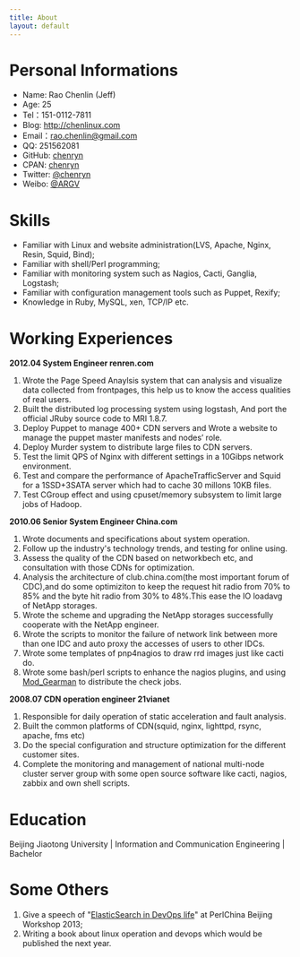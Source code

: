 ```yaml
---
title: About
layout: default
---
```


Personal Informations                  
===================================

* Name: Rao Chenlin (Jeff)
* Age: 25
* Tel：151-0112-7811
* Blog: <http://chenlinux.com>
* Email：[rao.chenlin@gmail.com](mailto://rao.chenlin@gmail.com)
* QQ: 251562081
* GitHub: [chenryn](https://github.com/chenryn)
* CPAN: [chenryn](https://metacpan.org/author/CHENRYN)
* Twitter: [@chenryn](http://twitter.com/chenryn)
* Weibo: [@ARGV](http://weibo.com/chenlinux)

Skills
===================================

* Familiar with Linux and website administration(LVS, Apache, Nginx, Resin, Squid, Bind);
* Familiar with shell/Perl programming;
* Familiar with monitoring system such as Nagios, Cacti, Ganglia, Logstash;
* Familiar with configuration management tools such as Puppet, Rexify;
* Knowledge in Ruby, MySQL, xen, TCP/IP etc.

Working Experiences                 
===================================
 
**2012.04	System Engineer                           renren.com**

1. Wrote the Page Speed Anaylsis system that can analysis and visualize data collected from frontpages, this help us to know the access qualities of real users.
1. Built the distributed log processing system using logstash, And port the official JRuby source code to MRI 1.8.7.
1. Deploy Puppet to manage 400+ CDN servers and Wrote a website to manage the puppet master manifests and nodes’ role.
1. Deploy Murder system to distribute large files to CDN servers.
1. Test the limit QPS of Nginx with different settings in a 10Gibps network environment.
1. Test and compare the performance of ApacheTrafficServer and Squid for a 1SSD+3SATA server which had to cache 30 millons 10KB files.
1. Test CGroup effect and using cpuset/memory subsystem to limit large jobs of Hadoop.

**2010.06	Senior System Engineer                     China.com**

1. Wrote documents and specifications about system operation.
1. Follow up the industry's technology trends, and testing for online using.
1. Assess the quality of the CDN based on networkbech etc, and consultation with those CDNs for optimization.
1. Analysis the architecture of club.china.com(the most important forum of CDC),and do some optimiziton to keep the request hit radio from 70% to 85% and the byte hit radio from 30% to 48%.This ease the IO loadavg of NetApp storages.
1. Wrote the scheme and upgrading the NetApp storages successfully cooperate with the NetApp engineer.
1. Wrote the scripts to monitor the failure of network link between more than one IDC and auto proxy the accesses of users to other IDCs.
1. Wrote some templates of pnp4nagios to draw rrd images just like cacti do.
1. Wrote some bash/perl scripts to enhance the nagios plugins, and using [Mod_Gearman](http://omdistro.org/) to distribute the check jobs.

**2008.07	CDN operation engineer                     21vianet**

1. Responsible for daily operation of static acceleration and fault analysis.
1. Built the common platforms of CDN(squid, nginx, lighttpd, rsync, apache, fms etc)
1. Do the special configuration and structure optimization for the different customer sites.
1. Complete the monitoring and management of national multi-node cluster server group with some open source software like cacti, nagios, zabbix and own shell scripts.

Education
===================================

Beijing Jiaotong University | Information and Communication Engineering | Bachelor

Some Others
===================================

1. Give a speech of "[ElasticSearch in DevOps life](http://conference.perlchina.org/bjpw2013/talk/4885)" at PerlChina Beijing Workshop 2013;
1. Writing a book about linux operation and devops which would be published the next year.
